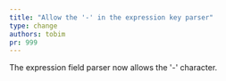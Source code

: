 ```yaml
---
title: "Allow the '-' in the expression key parser"
type: change
authors: tobim
pr: 999
---
```


The expression field parser now allows the '-' character.
